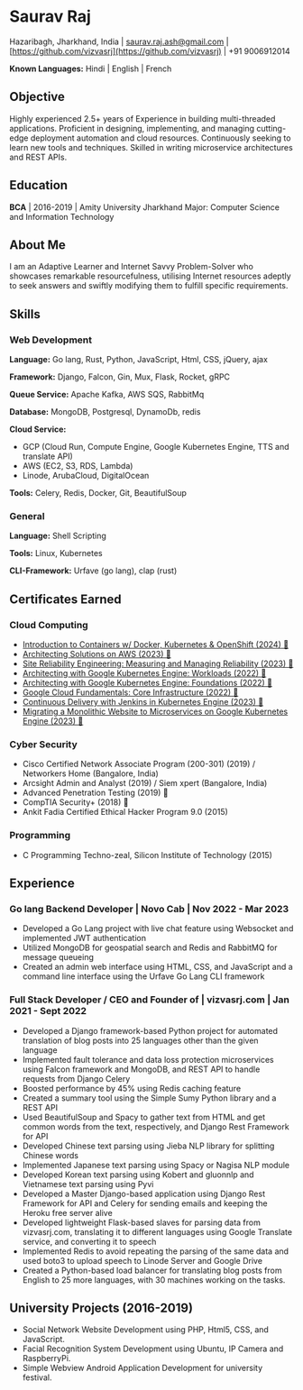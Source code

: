# Saurav Raj

Hazaribagh, Jharkhand, India | [saurav.raj.ash@gmail.com](mailto:saurav.raj.ash@gmail.com) | [https://github.com/vizvasrj](https://github.com/vizvasrj) | +91 9006912014

**Known Languages:** Hindi | English | French

## Objective

Highly experienced 2.5+ years of Experience in building multi-threaded applications. Proficient in designing, implementing, and managing cutting-edge deployment automation and cloud resources. Continuously seeking to learn new tools and techniques. Skilled in writing microservice architectures and REST APIs.

## Education

**BCA** | 2016-2019 | Amity University Jharkhand
Major: Computer Science and Information Technology

## About Me

I am an Adaptive Learner and Internet Savvy Problem-Solver who showcases remarkable resourcefulness, utilising Internet resources adeptly to seek answers and swiftly modifying them to fulfill specific requirements.

## Skills

### Web Development

**Language:** Go lang, Rust, Python, JavaScript, Html, CSS, jQuery, ajax

**Framework:** Django, Falcon, Gin, Mux, Flask, Rocket, gRPC

**Queue Service:** Apache Kafka, AWS SQS, RabbitMq

**Database:** MongoDB, Postgresql, DynamoDb, redis

**Cloud Service:** 
* GCP (Cloud Run, Compute Engine, Google Kubernetes Engine, TTS and translate API)
* AWS (EC2, S3, RDS, Lambda)
* Linode, ArubaCloud, DigitalOcean

**Tools:** Celery, Redis, Docker, Git, BeautifulSoup

### General

**Language:** Shell Scripting

**Tools:** Linux, Kubernetes

**CLI-Framework:** Urfave (go lang), clap (rust)

## Certificates Earned

### Cloud Computing

* [Introduction to Containers w/ Docker, Kubernetes & OpenShift (2024) 🔗](https://www.coursera.org/verify/TLCJ7X8BM6Q9)
* [Architecting Solutions on AWS (2023) 🔗](https://coursera.org/verify/73GAVT3UET7S)
* [Site Reliability Engineering: Measuring and Managing Reliability (2023) 🔗](https://coursera.org/verify/CX9KN9ZS7YBM)
* [Architecting with Google Kubernetes Engine: Workloads (2022) 🔗](https://www.coursera.org/verify/TRHWXSRJWSU4)
* [Architecting with Google Kubernetes Engine: Foundations (2022) 🔗](https://www.coursera.org/verify/ZUD8HMP8DZEF)
* [Google Cloud Fundamentals: Core Infrastructure (2022) 🔗](https://www.coursera.org/verify/4A5RNQ5ZBTW6)
* [Continuous Delivery with Jenkins in Kubernetes Engine (2023) 🔗](https://www.coursera.org/verify/JETZNJPWZSBX)
* [Migrating a Monolithic Website to Microservices on Google Kubernetes Engine (2023) 🔗](https://coursera.org/verify/WH4RK3RWLAVC)

### Cyber Security

* Cisco Certified Network Associate Program (200-301) (2019) / Networkers Home (Bangalore, India)
* Arcsight Admin and Analyst (2019) / Siem xpert (Bangalore, India)
* Advanced Penetration Testing (2019) 🔗
* CompTIA Security+ (2018) 🔗
* Ankit Fadia Certified Ethical Hacker Program 9.0 (2015)

### Programming

* C Programming Techno-zeal, Silicon Institute of Technology (2015)

## Experience

### Go lang Backend Developer | Novo Cab | Nov 2022 - Mar 2023

* Developed a Go Lang project with live chat feature using Websocket and implemented JWT authentication
* Utilized MongoDB for geospatial search and Redis and RabbitMQ for message queueing
* Created an admin web interface using HTML, CSS, and JavaScript and a command line interface using the Urfave Go Lang CLI framework

### Full Stack Developer / CEO and Founder of | vizvasrj.com | Jan 2021 - Sept 2022

* Developed a Django framework-based Python project for automated translation of blog posts into 25 languages other than the given language
* Implemented fault tolerance and data loss protection microservices using Falcon framework and MongoDB, and REST API to handle requests from Django Celery
* Boosted performance by 45% using Redis caching feature
* Created a summary tool using the Simple Sumy Python library and a REST API
* Used BeautifulSoup and Spacy to gather text from HTML and get common words from the text, respectively, and Django Rest Framework for API
* Developed Chinese text parsing using Jieba NLP library for splitting Chinese words
* Implemented Japanese text parsing using Spacy or Nagisa NLP module
* Developed Korean text parsing using Kobert and gluonnlp and Vietnamese text parsing using Pyvi
* Developed a Master Django-based application using Django Rest Framework for API and Celery for sending emails and keeping the Heroku free server alive
* Developed lightweight Flask-based slaves for parsing data from vizvasrj.com, translating it to different languages using Google Translate service, and converting it to speech
* Implemented Redis to avoid repeating the parsing of the same data and used boto3 to upload speech to Linode Server and Google Drive
* Created a Python-based load balancer for translating blog posts from English to 25 more languages, with 30 machines working on the tasks.

## University Projects (2016-2019)

* Social Network Website Development using PHP, Html5, CSS, and JavaScript.
* Facial Recognition System Development using Ubuntu, IP Camera and RaspberryPi.
* Simple Webview Android Application Development for university festival.